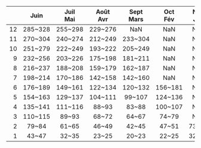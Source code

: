 |    | Juin    | Juil<br>Mai   | Août<br>Avr   | Sept<br>Mars   | Oct<br>Fév   | Nov<br>Jan   | Déc   |
|---:|:-------:|:-------------:|:-------------:|:--------------:|:------------:|:------------:|:-----:|
| 12 | 285~328 | 255~298       | 229~276       | NaN            | NaN          | NaN          | NaN   |
| 11 | 270~304 | 240~274       | 212~249       | 233~304        | NaN          | NaN          | NaN   |
| 10 | 251~279 | 222~249       | 193~222       | 205~249        | NaN          | NaN          | NaN   |
|  9 | 232~256 | 203~226       | 175~198       | 181~211        | NaN          | NaN          | NaN   |
|  8 | 216~237 | 188~208       | 159~179       | 162~187        | NaN          | NaN          | NaN   |
|  7 | 198~214 | 170~186       | 142~158       | 142~160        | NaN          | NaN          | NaN   |
|  6 | 176~189 | 149~161       | 122~134       | 120~132        | 156~181      | NaN          | NaN   |
|  5 | 154~163 | 129~137       | 104~111       | 99~107         | 124~136      | NaN          | NaN   |
|  4 | 135~141 | 111~116       | 88~93         | 83~88          | 100~107      | NaN          | NaN   |
|  3 | 110~115 | 89~93         | 68~72         | 64~67          | 74~79        | NaN          | NaN   |
|  2 | 79~84   | 61~65         | 46~49         | 42~45          | 47~51        | 73~81        | NaN   |
|  1 | 43~47   | 32~35         | 23~25         | 20~23          | 22~25        | 32~36        | 47~55 |
